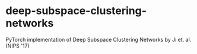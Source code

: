 # deep-subspace-clustering-networks
PyTorch implementation of Deep Subspace Clustering Networks by Ji et. al. (NIPS '17)
